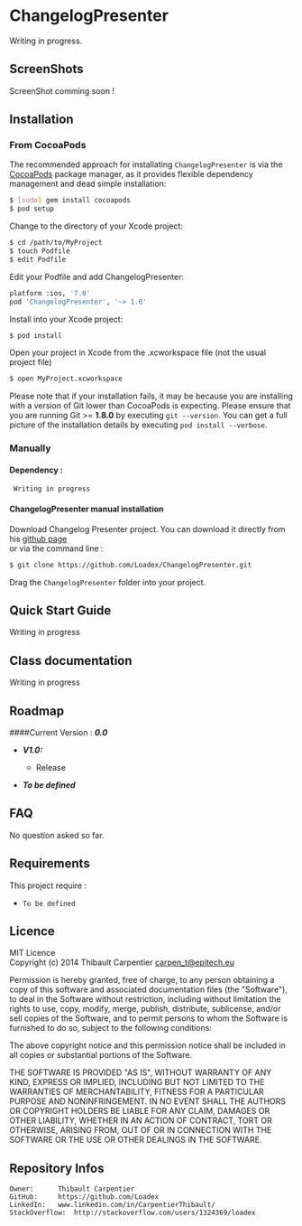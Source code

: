 ChangelogPresenter
==============

Writing in progress.

ScreenShots
----------------
ScreenShot comming soon !

Installation
----------------
### From CocoaPods

The recommended approach for installating ```ChangelogPresenter``` is via the [CocoaPods](http://cocoapods.org/) package manager, as it provides flexible dependency management and dead simple installation: 

```bash
$ [sudo] gem install cocoapods
$ pod setup
```
Change to the directory of your Xcode project:

``` bash
$ cd /path/to/MyProject
$ touch Podfile
$ edit Podfile
```

Edit your Podfile and add ChangelogPresenter:

``` bash
platform :ios, '7.0'
pod 'ChangelogPresenter', '~> 1.0'
```

Install into your Xcode project:

``` bash
$ pod install
```

Open your project in Xcode from the .xcworkspace file (not the usual project file)

``` bash
$ open MyProject.xcworkspace
```

Please note that if your installation fails, it may be because you are installing with a version of Git lower than CocoaPods is expecting. Please ensure that you are running Git >= **1.8.0** by executing `git --version`. You can get a full picture of the installation details by executing `pod install --verbose`.



### Manually
#### Dependency :
     Writing in progress

#### ChangelogPresenter manual installation
Download Changelog Presenter project. You can download it directly from his [github page](https://github.com/Loadex/ChangelogPresenter)  
or via the command line : 
``` bash
$ git clone https://github.com/Loadex/ChangelogPresenter.git
```
Drag the ```ChangelogPresenter``` folder into your project.

Quick Start Guide
----------------
Writing in progress

Class documentation
----------------
Writing in progress

Roadmap
----------------
####Current Version : ***0.0***  

- ***V1.0:***  
	+ Release

- ***To be defined***

FAQ
----------------
No question asked so far.

Requirements
----------------
This project require :
+ ```To be defined```

Licence
----------------
MIT Licence  
Copyright (c) 2014 Thibault Carpentier <carpen_t@epitech.eu>

Permission is hereby granted, free of charge, to any person obtaining a copy
of this software and associated documentation files (the "Software"), to deal
in the Software without restriction, including without limitation the rights
to use, copy, modify, merge, publish, distribute, sublicense, and/or sell
copies of the Software, and to permit persons to whom the Software is
furnished to do so, subject to the following conditions:

The above copyright notice and this permission notice shall be included in
all copies or substantial portions of the Software.

THE SOFTWARE IS PROVIDED "AS IS", WITHOUT WARRANTY OF ANY KIND, EXPRESS OR
IMPLIED, INCLUDING BUT NOT LIMITED TO THE WARRANTIES OF MERCHANTABILITY,
FITNESS FOR A PARTICULAR PURPOSE AND NONINFRINGEMENT. IN NO EVENT SHALL THE
AUTHORS OR COPYRIGHT HOLDERS BE LIABLE FOR ANY CLAIM, DAMAGES OR OTHER
LIABILITY, WHETHER IN AN ACTION OF CONTRACT, TORT OR OTHERWISE, ARISING FROM,
OUT OF OR IN CONNECTION WITH THE SOFTWARE OR THE USE OR OTHER DEALINGS IN
THE SOFTWARE.


Repository Infos
----------------

    Owner:      Thibault Carpentier
    GitHub:     https://github.com/Loadex
    LinkedIn:   www.linkedin.com/in/CarpentierThibault/
    StackOverflow:  http://stackoverflow.com/users/1324369/loadex
